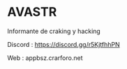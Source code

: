 # AVASTR
Informante de craking y hacking

Discord : https://discord.gg/r5KjtfhhPN

Web : appbsz.crarforo.net
